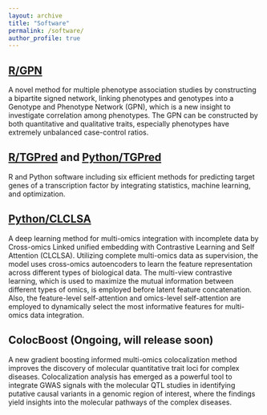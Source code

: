```yaml
---
layout: archive
title: "Software"
permalink: /software/
author_profile: true
---
```



## [R/GPN](https://github.com/xueweic/GPN)
A novel method for multiple phenotype association studies by constructing a bipartite signed network, linking phenotypes and genotypes into a Genotype and Phenotype Network (GPN), which is a new insight to investigate correlation among phenotypes. The GPN can be constructed by both quantitative and qualitative traits, especially phenotypes have extremely unbalanced case-control ratios.

## [R/TGPred](https://github.com/xueweic/TGPred) and [Python/TGPred](https://github.com/tobefuture/TGPred)
R and Python software including six efficient methods for predicting target genes of a transcription factor by integrating statistics, machine learning, and optimization.

## [Python/CLCLSA](https://github.com/xueweic/CLCLSA)
A deep learning method for multi-omics integration with incomplete data by Cross-omics Linked unified embedding with Contrastive Learning and Self Attention (CLCLSA). Utilizing complete multi-omics data as supervision, the model uses cross-omics autoencoders to learn the feature representation across different types of biological data. The multi-view contrastive learning, which is used to maximize the mutual information between different types of omics, is employed before latent feature concatenation. Also, the feature-level self-attention and omics-level self-attention are employed to dynamically select the most informative features for multi-omics data integration. 

## ColocBoost (Ongoing, will release soon)
A new gradient boosting informed multi-omics colocalization method improves the discovery of molecular quantitative trait loci for complex diseases. Colocalization analysis has emerged as a powerful tool to integrate GWAS signals with the molecular QTL studies in identifying putative causal variants in a genomic region of interest, where the findings yield insights into the molecular pathways of the complex diseases. 